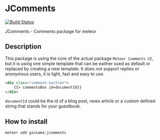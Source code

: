 JComments
==================
[![Build Status](https://travis-ci.org/JefferyHus/jcomments.svg?branch=master)](https://travis-ci.org/JefferyHus/jcomments)

JComments - Comments package for meteor

Description
-----------

This package is using the core of the actual package `Meteor Comments UI`, but it is using one simple template that can be eaither sued as default or replaced by creating a new template.
It does not support replies or anonymous users, it is light, fast and easy to use.

```html
<div class="comment-section">
    {{> commentsBox id=documentId}}
</div>
```

```documentId``` could be the id of a blog post, news article or a custom defined string that stands for your guestbook.

## How to install

```bash
meteor add ginsama:jcomments
```